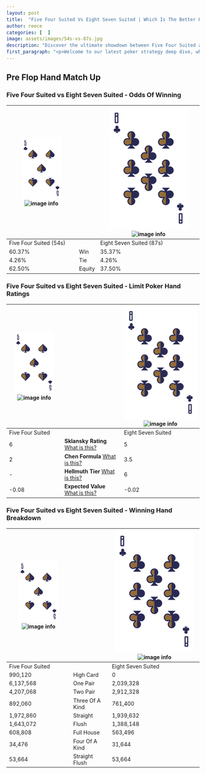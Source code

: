 ```yaml
---
layout: post
title:  "Five Four Suited Vs Eight Seven Suited | Which Is The Better Hand In Poker? A Complete Guide"
author: reece
categories: [  ]
image: assets/images/54s-vs-87s.jpg
description: "Discover the ultimate showdown between Five Four Suited and Eight Seven Suited in poker! Uncover the odds, strategies, and scenarios where one hand triumphs over the other. Get ready to up your poker game with this thrilling analysis."
first_paragraph: "<p>Welcome to our latest poker strategy deep dive, where we're pitting two distinct hands against each other in a high-stakes showdown: Five Four Suited vs Eight Seven Suited.</p><p>In the dynamic world of poker, every decision counts, and knowing which hand holds the upper hand is key to your success at the table.</p><p>In this article, we'll dissect these two hands, explore the scenarios where one dominates the other, and equip you with the knowledge to make strategic choices that can tip the odds in your favor.</p><p>Get ready to unravel the intriguing dynamics of these poker hands and elevate your game to new heights.</p>"
---
```




[comment]: # (sp0)

## Pre Flop Hand Match Up

<div class="table hand-ratings" markdown="1"> 



### Five Four Suited vs Eight Seven Suited - Odds Of Winning


    
| ![image info](assets/images/hand1/5.png) ![image info](assets/images/hand1/4s.png) |  | ![image info](assets/images/hand2/8.png) ![image info](assets/images/hand2/7s.png) |
| -------- | -------- | -------- |
| Five Four Suited (54s) |  | Eight Seven Suited (87s) |
| 60.37% | Win | 35.37% |
| 4.26% | Tie | 4.26% |
| 62.50% | Equity | 37.50% |




[comment]: # (sp1)



### Five Four Suited vs Eight Seven Suited - Limit Poker Hand Ratings


    
| ![image info](assets/images/hand1/5.png) ![image info](assets/images/hand1/4s.png) |  | ![image info](assets/images/hand2/8.png) ![image info](assets/images/hand2/7s.png) |
| -------- | -------- | -------- |
| Five Four Suited |  | Eight Seven Suited |
| 6 | **Sklansky Rating** [What is this?](/sklansky-rating-explained) | 5 |
| 2 | **Chen Formula** [What is this?](/chen-formula-explained) | 3.5 |
| - | **Hellmuth Tier** [What is this?](/Hellmuth-tier-explained) | 6 |
| -0.08 | **Expected Value** [What is this?](/expected-value-explained) | -0.02 |




[comment]: # (sp2)



### Five Four Suited vs Eight Seven Suited - Winning Hand Breakdown


    
| ![image info](assets/images/hand1/5.png) ![image info](assets/images/hand1/4s.png) |  | ![image info](assets/images/hand2/8.png) ![image info](assets/images/hand2/7s.png) |
| -------- | -------- | -------- |
| Five Four Suited |  | Eight Seven Suited |
| 990,120 | High Card | 0 |
| 6,137,568 | One Pair | 2,039,328 |
| 4,207,068 | Two Pair | 2,912,328 |
| 892,060 | Three Of A Kind | 761,400 |
| 1,972,860 | Straight | 1,939,632 |
| 1,643,072 | Flush | 1,388,148 |
| 608,808 | Full House | 563,496 |
| 34,476 | Four Of A Kind | 31,644 |
| 53,664 | Straight Flush | 53,664 |




[comment]: # (sp3)



</div>

[comment]: # (sp4)



[comment]: # (sp5)

